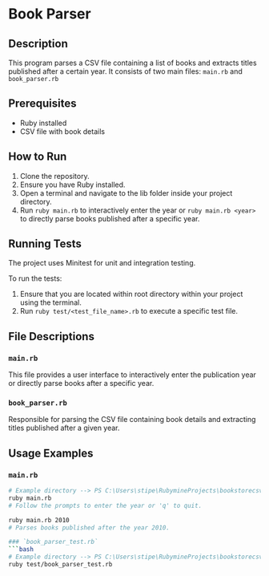 # Book Parser

## Description
This program parses a CSV file containing a list of books and extracts titles published after a certain year. It consists of two main files: `main.rb` and `book_parser.rb`

## Prerequisites
- Ruby installed
- CSV file with book details

## How to Run
1. Clone the repository.
2. Ensure you have Ruby installed.
3. Open a terminal and navigate to the lib folder inside your project directory.
4. Run `ruby main.rb` to interactively enter the year or `ruby main.rb <year>` to directly parse books published after a specific year.

## Running Tests
The project uses Minitest for unit and integration testing.

To run the tests:
1. Ensure that you are located within root directory within your project using the terminal.
2. Run `ruby test/<test_file_name>.rb` to execute a specific test file.

## File Descriptions

### `main.rb`
This file provides a user interface to interactively enter the publication year or directly parse books after a specific year.

### `book_parser.rb`
Responsible for parsing the CSV file containing book details and extracting titles published after a given year.

## Usage Examples

### `main.rb`
```bash
# Example directory --> PS C:\Users\stipe\RubymineProjects\bookstorecsv\lib>
ruby main.rb
# Follow the prompts to enter the year or 'q' to quit.

ruby main.rb 2010
# Parses books published after the year 2010.

### `book_parser_test.rb`
```bash
# Example directory --> PS C:\Users\stipe\RubymineProjects\bookstorecsv>
ruby test/book_parser_test.rb
